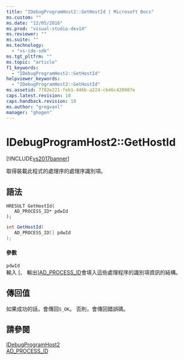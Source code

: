 ```yaml
---
title: "IDebugProgramHost2::GetHostId | Microsoft Docs"
ms.custom: ""
ms.date: "12/05/2016"
ms.prod: "visual-studio-dev14"
ms.reviewer: ""
ms.suite: ""
ms.technology: 
  - "vs-ide-sdk"
ms.tgt_pltfrm: ""
ms.topic: "article"
f1_keywords: 
  - "IDebugProgramHost2::GetHostId"
helpviewer_keywords: 
  - "IDebugProgramHost2::GetHostId"
ms.assetid: 7702e221-feb1-446b-a224-cb46c420987e
caps.latest.revision: 10
caps.handback.revision: 10
ms.author: "gregvanl"
manager: "ghogen"
---
```

# IDebugProgramHost2::GetHostId
[!INCLUDE[vs2017banner](../../../code-quality/includes/vs2017banner.md)]

取得裝載此程式的處理序的處理序識別項。  
  
## 語法  
  
```cpp#  
HRESULT GetHostId(   
   AD_PROCESS_ID* pdwId  
);  
```  
  
```c#  
int GetHostId(   
   AD_PROCESS_ID[] pdwId  
);  
```  
  
#### 參數  
 `pdwId`  
 輸入 \[、 輸出\][AD\_PROCESS\_ID](../../../extensibility/debugger/reference/ad-process-id.md)會填入這些處理程序的識別項資訊的結構。  
  
## 傳回值  
 如果成功的話，會傳回`S_OK`。 否則，會傳回錯誤碼。  
  
## 請參閱  
 [IDebugProgramHost2](../../../extensibility/debugger/reference/idebugprogramhost2.md)   
 [AD\_PROCESS\_ID](../../../extensibility/debugger/reference/ad-process-id.md)